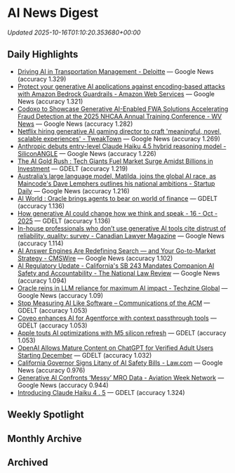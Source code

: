 # AI News Digest

_Updated 2025-10-16T01:10:20.353680+00:00_

## Daily Highlights

- [Driving AI in Transportation Management - Deloitte](./daily/18dd61a33848ce8f.md) — Google News (accuracy 1.329)
- [Protect your generative AI applications against encoding-based attacks with Amazon Bedrock Guardrails - Amazon Web Services](./daily/45c63c471f1b5d05.md) — Google News (accuracy 1.321)
- [Codoxo to Showcase Generative AI-Enabled FWA Solutions Accelerating Fraud Detection at the 2025 NHCAA Annual Training Conference - WV News](./daily/4e281de3f6fbc041.md) — Google News (accuracy 1.282)
- [Netflix hiring generative AI gaming director to craft 'meaningful, novel, scalable experiences' - TweakTown](./daily/7e465faada4c0900.md) — Google News (accuracy 1.269)
- [Anthropic debuts entry-level Claude Haiku 4.5 hybrid reasoning model - SiliconANGLE](./daily/683f42627dce4543.md) — Google News (accuracy 1.226)
- [The AI Gold Rush : Tech Giants Fuel Market Surge Amidst Billions in Investment](./daily/5e06e0f82f8ac60d.md) — GDELT (accuracy 1.219)
- [Australia’s large language model, Matilda, joins the global AI race, as Maincode's Dave Lemphers outlines his national ambitions - Startup Daily](./daily/cbb0a5ac1697dfc8.md) — Google News (accuracy 1.216)
- [AI World : Oracle brings agents to bear on world of finance](./daily/ca42f626ecdb94d8.md) — GDELT (accuracy 1.136)
- [How generative AI could change how we think and speak - 16 - Oct - 2025](./daily/31376620a2817ffd.md) — GDELT (accuracy 1.136)
- [In-house professionals who don’t use generative AI tools cite distrust of reliability, quality: survey - Canadian Lawyer Magazine](./daily/10be2d7e92712085.md) — Google News (accuracy 1.114)
- [AI Answer Engines Are Redefining Search — and Your Go-to-Market Strategy - CMSWire](./daily/0ccb0331a0a2971d.md) — Google News (accuracy 1.102)
- [AI Regulatory Update - California's SB 243 Mandates Companion AI Safety and Accountability - The National Law Review](./daily/58928e29fed55e02.md) — Google News (accuracy 1.094)
- [Oracle reins in LLM reliance for maximum AI impact - Techzine Global](./daily/20ae7086915f3a8f.md) — Google News (accuracy 1.09)
- [Stop Measuring AI Like Software – Communications of the ACM](./daily/41a4ce96195b7e85.md) — GDELT (accuracy 1.053)
- [Coveo enhances AI for Agentforce with context passthrough tools](./daily/f66e99498245d673.md) — GDELT (accuracy 1.053)
- [Apple touts AI optimizations with M5 silicon refresh](./daily/a978a4ac850a2464.md) — GDELT (accuracy 1.053)
- [OpenAI Allows Mature Content on ChatGPT for Verified Adult Users Starting December](./daily/98e0dd1276b968bf.md) — GDELT (accuracy 1.032)
- [California Governor Signs Litany of AI Safety Bills - Law.com](./daily/fa20a5a24efc39ad.md) — Google News (accuracy 0.976)
- [Generative AI Confronts ‘Messy’ MRO Data - Aviation Week Network](./daily/04a21b6c4755152f.md) — Google News (accuracy 0.944)
- [Introducing Claude Haiku 4 . 5](./daily/e99bd76836c10fea.md) — GDELT (accuracy 1.324)

## Weekly Spotlight


## Monthly Archive


## Archived
